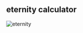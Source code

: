 ## eternity calculator

![eternity](https://github.com/user-attachments/assets/bf71661c-3220-4421-ad8c-b0108675eb5c)